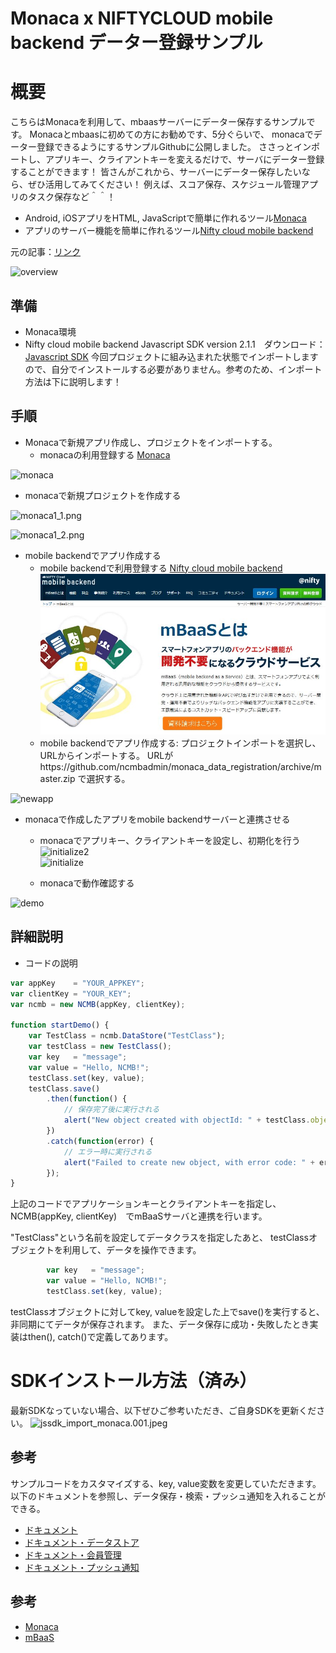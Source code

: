 # Monaca x NIFTYCLOUD mobile backend データー登録サンプル

# 概要

こちらはMonacaを利用して、mbaasサーバーにデーター保存するサンプルです。
Monacaとmbaasに初めての方にお勧めです、5分ぐらいで、
monacaでデーター登録できるようにするサンプルGithubに公開しました。
ささっとインポートし、アプリキー、クライアントキーを変えるだけで、サーバにデーター登録することができます！
皆さんがこれから、サーバーにデーター保存したいなら、ぜひ活用してみてください！
例えば、スコア保存、スケジュール管理アプリのタスク保存など＾＾！

* Android, iOSアプリをHTML, JavaScriptで簡単に作れるツール[Monaca](https://ja.monaca.io/)
* アプリのサーバー機能を簡単に作れるツール[Nifty cloud mobile backend](http://mb.cloud.nifty.com/)

元の記事：[リンク](https://github.com/ncmbadmin/monaca_data_registration)

![overview](https://raw.githubusercontent.com/ncmbadmin/monaca_data_registration/master/readme-img/overview.JPG "概要図")


## 準備

* Monaca環境
* Nifty cloud mobile backend Javascript SDK version 2.1.1　ダウンロード：[Javascript SDK](http://http://mb.cloud.nifty.com/doc/current/introduction/sdkdownload_javascript.html?utm_source=community&utm_medium=referral&utm_campaign=sample_monaca_data_registration)
今回プロジェクトに組み込まれた状態でインポートしますので、自分でインストールする必要がありません。参考のため、インポート方法は下に説明します！

## 手順

* Monacaで新規アプリ作成し、プロジェクトをインポートする。
  - monacaの利用登録する
    [Monaca](https://ja.monaca.io/)

![monaca](https://raw.githubusercontent.com/ncmbadmin/monaca_data_registration/master/readme-img/monaca.JPG "新規プロジェクト")    
  - monacaで新規プロジェクトを作成する

![monaca1_1.png](https://qiita-image-store.s3.amazonaws.com/0/18698/e39569b5-c51e-bb84-8e97-08a2b2f52a49.png)

![monaca1_2.png](https://qiita-image-store.s3.amazonaws.com/0/18698/57a5aa82-1dd4-82f4-c707-3222baf32a73.png)  

* mobile backendでアプリ作成する
  - mobile backendで利用登録する
    [Nifty cloud mobile backend](http://mb.cloud.nifty.com/)
![register](readme-img/register.JPG "登録画面")
  - mobile backendでアプリ作成する: プロジェクトインポートを選択し、URLからインポートする。
 URLがhttps://github.com/ncmbadmin/monaca_data_registration/archive/master.zip
 で選択する。

![newapp](https://raw.githubusercontent.com/ncmbadmin/monaca_data_registration/master/readme-img/newapp.JPG "新規アプリ作成")


* monacaで作成したアプリをmobile backendサーバーと連携させる
  - monacaでアプリキー、クライアントキーを設定し、初期化を行う
![initialize2](https://raw.githubusercontent.com/ncmbadmin/monaca_data_registration/master/readme-img/appKeyClientKey.JPG "初期化")   
![initialize](https://raw.githubusercontent.com/ncmbadmin/monaca_data_registration/master/readme-img/appKeyClientKey_setting.JPG "初期化")

  - monacaで動作確認する

![demo](https://raw.githubusercontent.com/ncmbadmin/monaca_data_registration/master/readme-img/demo2.JPG "動作確認")

## 詳細説明

* コードの説明

```JavaScript
var appKey    = "YOUR_APPKEY";
var clientKey = "YOUR_KEY";
var ncmb = new NCMB(appKey, clientKey);

function startDemo() {
    var TestClass = ncmb.DataStore("TestClass");
    var testClass = new TestClass();
    var key   = "message";
    var value = "Hello, NCMB!";
    testClass.set(key, value);
    testClass.save()
        .then(function() {
            // 保存完了後に実行される
            alert("New object created with objectId: " + testClass.objectId);
        })
        .catch(function(error) {
            // エラー時に実行される
            alert("Failed to create new object, with error code: " + error.text);
        });
}
```
上記のコードでアプリケーションキーとクライアントキーを指定し、
NCMB(appKey, clientKey)　でmBaaSサーバと連携を行います。

"TestClass"という名前を設定してデータクラスを指定したあと、
testClassオブジェクトを利用して、データを操作できます。

```js
        var key   = "message";
        var value = "Hello, NCMB!";
        testClass.set(key, value);
```
testClassオブジェクトに対してkey, valueを設定した上でsave()を実行すると、非同期にてデータが保存されます。
また、データ保存に成功・失敗したとき実装はthen(), catch()で定義してあります。

# SDKインストール方法（済み）

最新SDKなっていない場合、以下ぜひご参考いただき、ご自身SDKを更新ください。
![jssdk_import_monaca.001.jpeg](https://qiita-image-store.s3.amazonaws.com/0/18698/f6c95bce-17ce-a4f7-8977-47e31bf82acd.jpeg)

## 参考

サンプルコードをカスタマイズする、key, value変数を変更していただきます。
以下のドキュメントを参照し、データ保存・検索・プッシュ通知を入れることができる。
* [ドキュメント](http://mb.cloud.nifty.com/doc/current/)
* [ドキュメント・データストア](http://mb.cloud.nifty.com/doc/current/datastore/basic_usage_monaca.html)
* [ドキュメント・会員管理](http://mb.cloud.nifty.com/doc/current/user/basic_usage_monaca.html)
* [ドキュメント・プッシュ通知](http://mb.cloud.nifty.com/doc/current/push/basic_usage_monaca.html)

## 参考

* [Monaca](https://ja.monaca.io/)
* [mBaaS](http://mb.cloud.nifty.com/)
